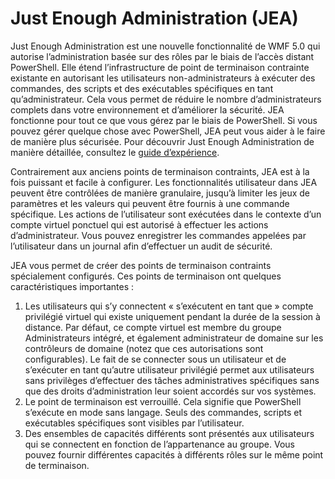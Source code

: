 # Just Enough Administration (JEA)
Just Enough Administration est une nouvelle fonctionnalité de WMF 5.0 qui autorise l’administration basée sur des rôles par le biais de l’accès distant PowerShell.  Elle étend l’infrastructure de point de terminaison contrainte existante en autorisant les utilisateurs non-administrateurs à exécuter des commandes, des scripts et des exécutables spécifiques en tant qu’administrateur.  Cela vous permet de réduire le nombre d’administrateurs complets dans votre environnement et d’améliorer la sécurité.  JEA fonctionne pour tout ce que vous gérez par le biais de PowerShell. Si vous pouvez gérer quelque chose avec PowerShell, JEA peut vous aider à le faire de manière plus sécurisée.  Pour découvrir Just Enough Administration de manière détaillée, consultez le [guide d’expérience](http://aka.ms/JEA).

Contrairement aux anciens points de terminaison contraints, JEA est à la fois puissant et facile à configurer.  Les fonctionnalités utilisateur dans JEA peuvent être contrôlées de manière granulaire, jusqu’à limiter les jeux de paramètres et les valeurs qui peuvent être fournis à une commande spécifique. Les actions de l’utilisateur sont exécutées dans le contexte d’un compte virtuel ponctuel qui est autorisé à effectuer les actions d’administrateur.  Vous pouvez enregistrer les commandes appelées par l’utilisateur dans un journal afin d’effectuer un audit de sécurité.

JEA vous permet de créer des points de terminaison contraints spécialement configurés.  Ces points de terminaison ont quelques caractéristiques importantes :

1. Les utilisateurs qui s’y connectent « s’exécutent en tant que » compte privilégié virtuel qui existe uniquement pendant la durée de la session à distance.  Par défaut, ce compte virtuel est membre du groupe Administrateurs intégré, et également administrateur de domaine sur les contrôleurs de domaine (notez que ces autorisations sont configurables). Le fait de se connecter sous un utilisateur et de s’exécuter en tant qu’autre utilisateur privilégié permet aux utilisateurs sans privilèges d’effectuer des tâches administratives spécifiques sans que des droits d’administration leur soient accordés sur vos systèmes.
2. Le point de terminaison est verrouillé.  Cela signifie que PowerShell s’exécute en mode sans langage.  Seuls des commandes, scripts et exécutables spécifiques sont visibles par l’utilisateur.
3. Des ensembles de capacités différents sont présentés aux utilisateurs qui se connectent en fonction de l’appartenance au groupe.  Vous pouvez fournir différentes capacités à différents rôles sur le même point de terminaison.

<!--HONumber=Jun16_HO4-->


